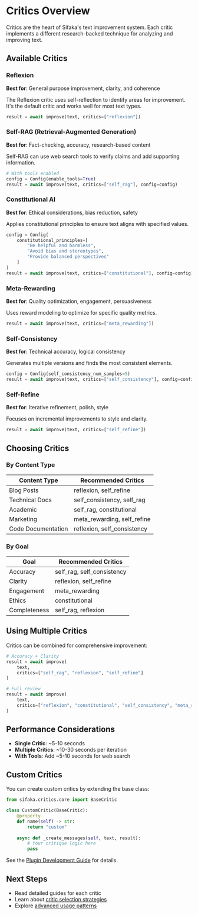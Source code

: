 # Critics Overview

Critics are the heart of Sifaka's text improvement system. Each critic implements a different research-backed technique for analyzing and improving text.

## Available Critics

### Reflexion
**Best for**: General purpose improvement, clarity, and coherence

The Reflexion critic uses self-reflection to identify areas for improvement. It's the default critic and works well for most text types.

```python
result = await improve(text, critics=["reflexion"])
```

### Self-RAG (Retrieval-Augmented Generation)
**Best for**: Fact-checking, accuracy, research-based content

Self-RAG can use web search tools to verify claims and add supporting information.

```python
# With tools enabled
config = Config(enable_tools=True)
result = await improve(text, critics=["self_rag"], config=config)
```

### Constitutional AI
**Best for**: Ethical considerations, bias reduction, safety

Applies constitutional principles to ensure text aligns with specified values.

```python
config = Config(
    constitutional_principles=[
        "Be helpful and harmless",
        "Avoid bias and stereotypes",
        "Provide balanced perspectives"
    ]
)
result = await improve(text, critics=["constitutional"], config=config)
```

### Meta-Rewarding
**Best for**: Quality optimization, engagement, persuasiveness

Uses reward modeling to optimize for specific quality metrics.

```python
result = await improve(text, critics=["meta_rewarding"])
```

### Self-Consistency
**Best for**: Technical accuracy, logical consistency

Generates multiple versions and finds the most consistent elements.

```python
config = Config(self_consistency_num_samples=5)
result = await improve(text, critics=["self_consistency"], config=config)
```

### Self-Refine
**Best for**: Iterative refinement, polish, style

Focuses on incremental improvements to style and clarity.

```python
result = await improve(text, critics=["self_refine"])
```

## Choosing Critics

### By Content Type

| Content Type | Recommended Critics |
|-------------|-------------------|
| Blog Posts | reflexion, self_refine |
| Technical Docs | self_consistency, self_rag |
| Academic | self_rag, constitutional |
| Marketing | meta_rewarding, self_refine |
| Code Documentation | reflexion, self_consistency |

### By Goal

| Goal | Recommended Critics |
|------|-------------------|
| Accuracy | self_rag, self_consistency |
| Clarity | reflexion, self_refine |
| Engagement | meta_rewarding |
| Ethics | constitutional |
| Completeness | self_rag, reflexion |

## Using Multiple Critics

Critics can be combined for comprehensive improvement:

```python
# Accuracy + Clarity
result = await improve(
    text,
    critics=["self_rag", "reflexion", "self_refine"]
)

# Full review
result = await improve(
    text,
    critics=["reflexion", "constitutional", "self_consistency", "meta_rewarding"]
)
```

## Performance Considerations

- **Single Critic**: ~5-10 seconds
- **Multiple Critics**: ~10-30 seconds per iteration
- **With Tools**: Add ~5-10 seconds for web search

## Custom Critics

You can create custom critics by extending the base class:

```python
from sifaka.critics.core import BaseCritic

class CustomCritic(BaseCritic):
    @property
    def name(self) -> str:
        return "custom"
    
    async def _create_messages(self, text, result):
        # Your critique logic here
        pass
```

See the [Plugin Development Guide](../dev/plugin-development.md) for details.

## Next Steps

- Read detailed guides for each critic
- Learn about [critic selection strategies](selection-guide.md)
- Explore [advanced usage patterns](../guide/advanced-usage.md)